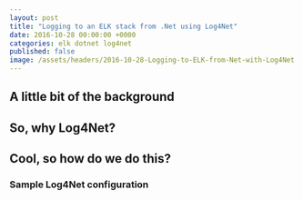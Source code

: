 ```yaml
---
layout: post
title: "Logging to an ELK stack from .Net using Log4Net"
date: 2016-10-28 00:00:00 +0000
categories: elk dotnet log4net
published: false
image: /assets/headers/2016-10-28-Logging-to-ELK-from-Net-with-Log4Net.png
---
```


## A little bit of the background

## So, why Log4Net?

## Cool, so how do we do this?

### Sample Log4Net configuration

